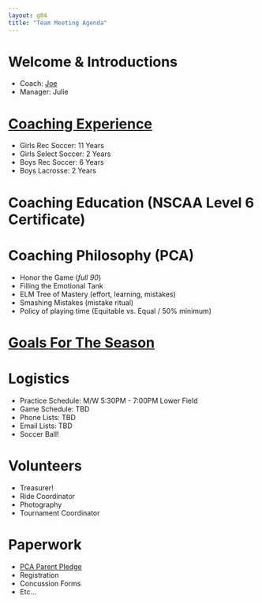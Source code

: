 ```yaml
---
layout: g04
title: "Team Meeting Agenda"
---
```


# Welcome &amp; Introductions

* Coach: [Joe](/G04/experience.html)
* Manager: Julie

# [Coaching Experience](/G04/experience.html)

* Girls Rec Soccer: 11 Years
* Girls Select Soccer: 2 Years 
* Boys Rec Soccer: 6 Years
* Boys Lacrosse: 2 Years

# Coaching Education (NSCAA Level 6 Certificate) 

# Coaching Philosophy (PCA)

* Honor the Game (*full 90*)
* Filling the Emotional Tank 
* ELM Tree of Mastery (effort, learning, mistakes)
* Smashing Mistakes (mistake ritual)
* Policy of playing time (Equitable vs. Equal / 50% minimum)

# [Goals For The Season](/G04/expectations.html)

# Logistics

* Practice Schedule: M/W 5:30PM - 7:00PM Lower Field
* Game Schedule: TBD
* Phone Lists: TBD
* Email Lists: TBD
* Soccer Ball!

# Volunteers

* Treasurer!
* Ride Coordinator
* Photography
* Tournament Coordinator

# Paperwork

* [PCA Parent Pledge](/G04/PCAParentPledge.pdf)
* Registration
* Concussion Forms
* Etc...

